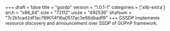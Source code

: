 +++
draft = false
title = "gssdp"
version = "1.0.1-1"
categories = ['xlib-extra']
arch = "x86_64"
size = "72112"
usize = "492536"
sha1sum = "7c2b1cad2df1ac769014f16a0517ac3e66dbadf9"
+++
GSSDP implements resource discovery and announcement over SSDP of GUPnP framework.